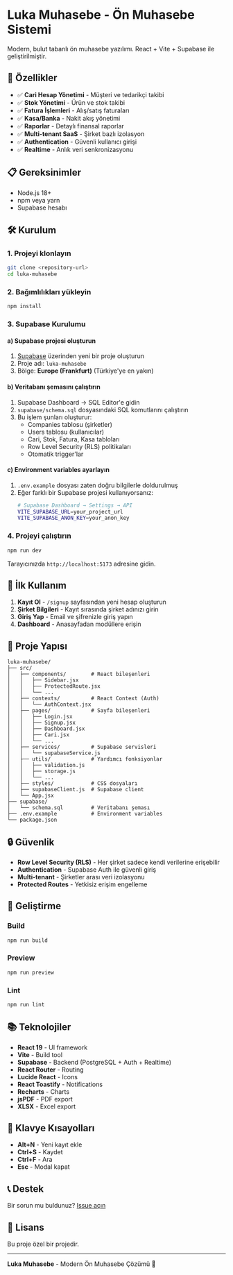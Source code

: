 # Luka Muhasebe - Ön Muhasebe Sistemi

Modern, bulut tabanlı ön muhasebe yazılımı. React + Vite + Supabase ile geliştirilmiştir.

## 🚀 Özellikler

- ✅ **Cari Hesap Yönetimi** - Müşteri ve tedarikçi takibi
- ✅ **Stok Yönetimi** - Ürün ve stok takibi
- ✅ **Fatura İşlemleri** - Alış/satış faturaları
- ✅ **Kasa/Banka** - Nakit akış yönetimi
- ✅ **Raporlar** - Detaylı finansal raporlar
- ✅ **Multi-tenant SaaS** - Şirket bazlı izolasyon
- ✅ **Authentication** - Güvenli kullanıcı girişi
- ✅ **Realtime** - Anlık veri senkronizasyonu

## 📋 Gereksinimler

- Node.js 18+
- npm veya yarn
- Supabase hesabı

## 🛠️ Kurulum

### 1. Projeyi klonlayın

```bash
git clone <repository-url>
cd luka-muhasebe
```

### 2. Bağımlılıkları yükleyin

```bash
npm install
```

### 3. Supabase Kurulumu

#### a) Supabase projesi oluşturun
1. [Supabase](https://supabase.com) üzerinden yeni bir proje oluşturun
2. Proje adı: `luka-muhasebe`
3. Bölge: **Europe (Frankfurt)** (Türkiye'ye en yakın)

#### b) Veritabanı şemasını çalıştırın
1. Supabase Dashboard → SQL Editor'e gidin
2. `supabase/schema.sql` dosyasındaki SQL komutlarını çalıştırın
3. Bu işlem şunları oluşturur:
   - Companies tablosu (şirketler)
   - Users tablosu (kullanıcılar)
   - Cari, Stok, Fatura, Kasa tabloları
   - Row Level Security (RLS) politikaları
   - Otomatik trigger'lar

#### c) Environment variables ayarlayın
1. `.env.example` dosyası zaten doğru bilgilerle doldurulmuş
2. Eğer farklı bir Supabase projesi kullanıyorsanız:
   ```bash
   # Supabase Dashboard → Settings → API
   VITE_SUPABASE_URL=your_project_url
   VITE_SUPABASE_ANON_KEY=your_anon_key
   ```

### 4. Projeyi çalıştırın

```bash
npm run dev
```

Tarayıcınızda `http://localhost:5173` adresine gidin.

## 🎯 İlk Kullanım

1. **Kayıt Ol** - `/signup` sayfasından yeni hesap oluşturun
2. **Şirket Bilgileri** - Kayıt sırasında şirket adınızı girin
3. **Giriş Yap** - Email ve şifrenizle giriş yapın
4. **Dashboard** - Anasayfadan modüllere erişin

## 📁 Proje Yapısı

```
luka-muhasebe/
├── src/
│   ├── components/        # React bileşenleri
│   │   ├── Sidebar.jsx
│   │   ├── ProtectedRoute.jsx
│   │   └── ...
│   ├── contexts/          # React Context (Auth)
│   │   └── AuthContext.jsx
│   ├── pages/             # Sayfa bileşenleri
│   │   ├── Login.jsx
│   │   ├── Signup.jsx
│   │   ├── Dashboard.jsx
│   │   ├── Cari.jsx
│   │   └── ...
│   ├── services/          # Supabase servisleri
│   │   └── supabaseService.js
│   ├── utils/             # Yardımcı fonksiyonlar
│   │   ├── validation.js
│   │   ├── storage.js
│   │   └── ...
│   ├── styles/            # CSS dosyaları
│   ├── supabaseClient.js  # Supabase client
│   └── App.jsx
├── supabase/
│   └── schema.sql         # Veritabanı şeması
├── .env.example           # Environment variables
└── package.json
```

## 🔒 Güvenlik

- **Row Level Security (RLS)** - Her şirket sadece kendi verilerine erişebilir
- **Authentication** - Supabase Auth ile güvenli giriş
- **Multi-tenant** - Şirketler arası veri izolasyonu
- **Protected Routes** - Yetkisiz erişim engelleme

## 🧪 Geliştirme

### Build

```bash
npm run build
```

### Preview

```bash
npm run preview
```

### Lint

```bash
npm run lint
```

## 📚 Teknolojiler

- **React 19** - UI framework
- **Vite** - Build tool
- **Supabase** - Backend (PostgreSQL + Auth + Realtime)
- **React Router** - Routing
- **Lucide React** - Icons
- **React Toastify** - Notifications
- **Recharts** - Charts
- **jsPDF** - PDF export
- **XLSX** - Excel export

## 🎨 Klavye Kısayolları

- **Alt+N** - Yeni kayıt ekle
- **Ctrl+S** - Kaydet
- **Ctrl+F** - Ara
- **Esc** - Modal kapat

## 📞 Destek

Bir sorun mu buldunuz? [Issue açın](../../issues)

## 📝 Lisans

Bu proje özel bir projedir.

---

**Luka Muhasebe** - Modern Ön Muhasebe Çözümü 🚀
